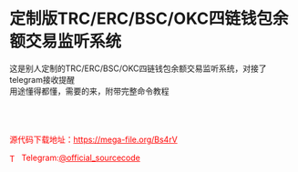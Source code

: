 # 定制版TRC/ERC/BSC/OKC四链钱包余额交易监听系统

这是别人定制的TRC/ERC/BSC/OKC四链钱包余额交易监听系统，对接了telegram接收提醒<br>用途懂得都懂，需要的来，附带完整命令教程<br><br><br><br>


<p style="color: red;">源代码下载地址：<a href="https://mega-file.org/Bs4rV" style="color: red;">https://mega-file.org/Bs4rV</a></p><p style="color: red;"><img src="https://cdn-icons-png.flaticon.com/512/2111/2111646.png" alt="Telegram Icon" style="width: 16px; vertical-align: middle; margin-right: 5px;">Telegram:<a href="https://t.me/official_sourcecode" style="color: red;">@official_sourcecode</a></p>